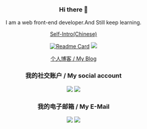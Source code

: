 <div align="center">

### Hi there 👋

I am a web front-end developer.And Still keep learning.

[Self-Intro(Chinese)](https://blog.shiinafan.top/about/)

<!--
**QingXia-Ela/QingXia-Ela** is a ✨ _special_ ✨ repository because its `README.md` (this file) appears on your GitHub profile.

Here are some ideas to get you started:

- 🔭 I’m currently working on ...
- 🌱 I’m currently learning ...
- 👯 I’m looking to collaborate on ...
- 🤔 I’m looking for help with ...
- 💬 Ask me about ...
- 📫 How to reach me: ...
- 😄 Pronouns: ...
- ⚡ Fun fact: ...
-->

[![Readme Card](https://github-readme-stats-one-bice.vercel.app/api?username=QingXia-Ela&show_icons=true&role=OWNER,ORGANIZATION_MEMBER,COLLABORATOR)](#)
![](https://github-readme-stats.vercel.app/api/top-langs/?username=QingXia-Ela&hide=css,html&layout=compact&langs_count=8)

[个人博客 / My Blog](https://blog.shiinafan.top/)

### 我的社交账户 / My social account

[![](https://img.shields.io/badge/Shiinafan-blue?style=flat-square&logo=telegram&logoColor=white)](https://t.me/Shiinafan)
[![](https://img.shields.io/badge/BiliBili-169fe6?style=flat-square&logo=bilibili&logoColor=white)](https://space.bilibili.com/86894342)

### 我的电子邮箱 / My E-Mail

[![](https://img.shields.io/badge/SparkXiao-@163.com-red?style=flat-square)](mailto:elahere@163.com)
[![](https://img.shields.io/badge/Mashiro-@qq.com-skyblue?style=flat-square)](mailto:2108694627@qq.com)
